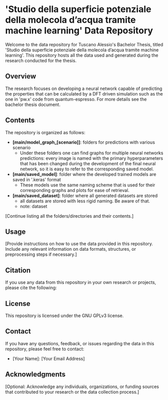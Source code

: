 # 'Studio della superficie potenziale della molecola d’acqua tramite machine learning' Data Repository

Welcome to the data repository for Tuscano Alessio's Bachelor Thesis, titled 'Studio della superficie potenziale della molecola d’acqua tramite machine learning'. This repository hosts all the data used and generated during the research conducted for the thesis.

## Overview

The research focuses on developing a neural network capable of predicting the properties that can be calculated by a DFT driven simulation such as the one in 'pw.x' code from quantum-espresso.
For more details see the bachelor thesis document.

## Contents

The repository is organized as follows:

- **[main/model_graph_[scenario]]**: folders for predictions with various scenario
  - Under these folders one can find graphs for multiple neural networks predictions: every image is named with the primary hyperparameters that has been changed during the development of the final neural network, so it is easy to refer to the corresponding saved model.
- **[main/saved_model]**: folder where the developed trained models are saved in '.keras' format
  - These models use the same naming scheme that is used for their corresponding graphs and plots for ease of retrieval.
- **[main/saved_dataset]**: folder where all generated datasets are stored
  - all datasets are stored with less rigid naming. Be aware of that.
  - note: dataset

[Continue listing all the folders/directories and their contents.]

## Usage

[Provide instructions on how to use the data provided in this repository. Include any relevant information on data formats, structures, or preprocessing steps if necessary.]

## Citation

If you use any data from this repository in your own research or projects, please cite the following:

## License

This repository is licensed under the GNU GPLv3 license.

## Contact

If you have any questions, feedback, or issues regarding the data in this repository, please feel free to contact:

- [Your Name]: [Your Email Address]

## Acknowledgments

[Optional: Acknowledge any individuals, organizations, or funding sources that contributed to your research or the data collection process.]

